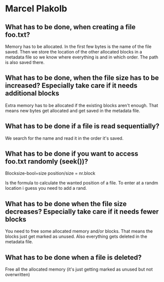 # Marcel Plakolb
## What has to be done, when creating a file foo.txt?
Memory has to be allocated.
In the first few bytes is the name of the file saved.
Then we store the location of the other allocated blocks in a metadata file so we know where everything is and in which order.
The path is also saved there.

## What has to be done, when the file size has to be increased? Especially take care if it needs additional blocks
Extra memory has to be allocated if the existing blocks aren't enough.
That means new bytes get allocated and get saved in the metadata file.

## What has to be done if a file is read sequentially?
We search for the name and read it in the order it's saved.

## What has to be done if you want to access foo.txt randomly (seek())?
Blocksize-bool=size
position/size = nr.block

Is the formula to calculate the wanted position of a file. To enter at a randm location i guess you need to add a rand.

## What has to be done when the file size decreases? Especially take care if it needs fewer blocks
You need to free some allocated memory and/or blocks.
That means the blocks just get marked as unused.
Also everything gets deleted in the metadata file.

## What has to be done when a file is deleted?
Free all the allocated memory (it's just getting marked as unused but not overwritten)
